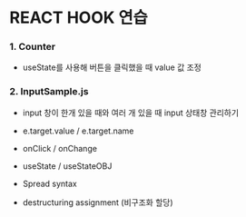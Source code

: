 # REACT HOOK 연습

### 1. Counter

- useState를 사용해 버튼을 클릭했을 때 value 값 조정

### 2. InputSample.js

- input 창이 한개 있을 때와 여러 개 있을 때 input 상태창 관리하기

- e.target.value / e.target.name
- onClick / onChange
- useState / useStateOBJ
- Spread syntax
- destructuring assignment (비구조화 할당)
